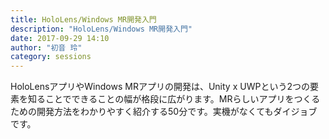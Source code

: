 ```yaml
---
title: HoloLens/Windows MR開発入門
description: "HoloLens/Windows MR開発入門"
date: 2017-09-29 14:10
author: "初音 玲"
category: sessions
---
```

HoloLensアプリやWindows MRアプリの開発は、Unity x UWPという2つの要素を知ることでできることの幅が格段に広がります。MRらしいアプリをつくるための開発方法をわかりやすく紹介する50分です。実機がなくてもダイジョブです。
